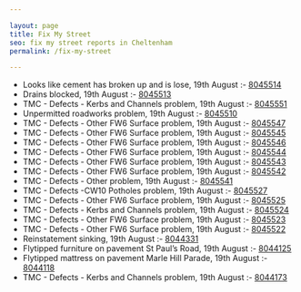 ```yaml
---

layout: page
title: Fix My Street
seo: fix my street reports in Cheltenham
permalink: /fix-my-street

---
```


<!-- fix_marker starts -->

- Looks like cement has broken up and is lose, 19th August :- [8045514](https://www.fixmystreet.com/report/8045514)
- Drains blocked, 19th August :- [8045513](https://www.fixmystreet.com/report/8045513)
- TMC - Defects - Kerbs and Channels problem, 19th August :- [8045551](https://www.fixmystreet.com/report/8045551)
- Unpermitted roadworks problem, 19th August :- [8045510](https://www.fixmystreet.com/report/8045510)
- TMC - Defects - Other FW6  Surface problem, 19th August :- [8045547](https://www.fixmystreet.com/report/8045547)
- TMC - Defects - Other FW6  Surface problem, 19th August :- [8045545](https://www.fixmystreet.com/report/8045545)
- TMC - Defects - Other FW6  Surface problem, 19th August :- [8045546](https://www.fixmystreet.com/report/8045546)
- TMC - Defects - Other FW6  Surface problem, 19th August :- [8045544](https://www.fixmystreet.com/report/8045544)
- TMC - Defects - Other FW6  Surface problem, 19th August :- [8045543](https://www.fixmystreet.com/report/8045543)
- TMC - Defects - Other FW6  Surface problem, 19th August :- [8045542](https://www.fixmystreet.com/report/8045542)
- TMC - Defects - Other problem, 19th August :- [8045541](https://www.fixmystreet.com/report/8045541)
- TMC - Defects -CW10 Potholes problem, 19th August :- [8045527](https://www.fixmystreet.com/report/8045527)
- TMC - Defects - Other FW6  Surface problem, 19th August :- [8045525](https://www.fixmystreet.com/report/8045525)
- TMC - Defects - Kerbs and Channels problem, 19th August :- [8045524](https://www.fixmystreet.com/report/8045524)
- TMC - Defects - Other FW6  Surface problem, 19th August :- [8045523](https://www.fixmystreet.com/report/8045523)
- TMC - Defects - Other FW6  Surface problem, 19th August :- [8045522](https://www.fixmystreet.com/report/8045522)
- Reinstatement sinking, 19th August :- [8044331](https://www.fixmystreet.com/report/8044331)
- Flytipped furniture on pavement St Paul’s Road, 19th August :- [8044125](https://www.fixmystreet.com/report/8044125)
- Flytipped mattress on pavement Marle Hill Parade, 19th August :- [8044118](https://www.fixmystreet.com/report/8044118)
- TMC - Defects - Kerbs and Channels problem, 19th August :- [8044173](https://www.fixmystreet.com/report/8044173)

<!-- fix_marker ends -->